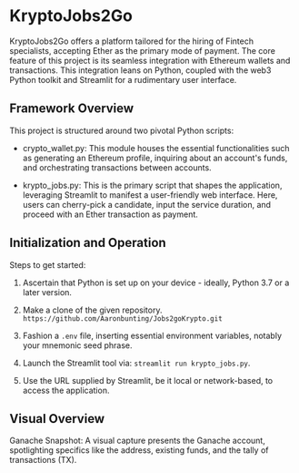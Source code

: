 # KryptoJobs2Go
KryptoJobs2Go offers a platform tailored for the hiring of Fintech specialists, accepting Ether as the primary mode of payment. The core feature of this project is its seamless integration with Ethereum wallets and transactions. This integration leans on Python, coupled with the web3 Python toolkit and Streamlit for a rudimentary user interface.

## Framework Overview

This project is structured around two pivotal Python scripts:

* crypto_wallet.py: This module houses the essential functionalities such as generating an Ethereum profile, inquiring about an account's funds, and orchestrating transactions between accounts.

* krypto_jobs.py: This is the primary script that shapes the application, leveraging Streamlit to manifest a user-friendly web interface. Here, users can cherry-pick a candidate, input the service duration, and proceed with an Ether transaction as payment.

## Initialization and Operation

Steps to get started:

1. Ascertain that Python is set up on your device - ideally, Python 3.7 or a later version.

2. Make a clone of the given repository. ``` https://github.com/Aaronbunting/Jobs2goKrypto.git ```


4. Fashion a ```.env``` file, inserting essential environment variables, notably your mnemonic seed phrase.

5. Launch the Streamlit tool via: ```streamlit run krypto_jobs.py```.

6. Use the URL supplied by Streamlit, be it local or network-based, to access the application.

## Visual Overview

Ganache Snapshot: A visual capture presents the Ganache account, spotlighting specifics like the address, existing funds, and the tally of transactions (TX).
